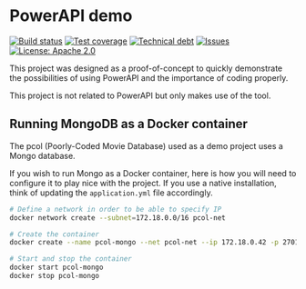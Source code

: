 # PowerAPI demo

[travis-badge]: https://img.shields.io/travis/BureauDesMembresLu/powerapi-demo.svg
[travis]: https://travis-ci.org/BureauDesMembresLu/powerapi-demo
[sonarc-badge]: https://img.shields.io/sonar/https/sonarqube.com/org.keyboardplaying:powerapi-demo/coverage.svg
[sonarc]: https://sonarqube.com/overview/coverage?id=org.keyboardplaying:powerapi-demo
[sonarq-badge]: https://img.shields.io/sonar/https/sonarqube.com/org.keyboardplaying:powerapi-demo/tech_debt.svg
[sonarq]: https://sonarqube.com/overview/debt?id=org.keyboardplaying:powerapi-demo
[issues-badge]: https://img.shields.io/github/issues-raw/BureauDesMembresLu/powerapi-demo.svg
[issues]: https://github.com/BureauDesMembresLu/powerapi-demo/issues
[waffle]: https://waffle.io/BureauDesMembresLu/powerapi-demo
[licens-badge]: https://img.shields.io/github/license/BureauDesMembresLu/powerapi-demo.svg
[licens]: http://www.apache.org/licenses/LICENSE-2.0

[![Build status][travis-badge]][travis]
[![Test coverage][sonarc-badge]][sonarc]
[![Technical debt][sonarq-badge]][sonarq]
[![Issues][issues-badge]][waffle]
[![License: Apache 2.0][licens-badge]][licens]

This project was designed as a proof-of-concept to quickly demonstrate the possibilities of using PowerAPI and the importance of coding properly.

This project is not related to PowerAPI but only makes use of the tool.

## Running MongoDB as a Docker container

The pcol (Poorly-Coded Movie Database) used as a demo project uses a Mongo database.

If you wish to run Mongo as a Docker container, here is how you will need to configure it to play nice with the project.
If you use a native installation, think of updating the `application.yml` file accordingly.

```bash
# Define a network in order to be able to specify IP
docker network create --subnet=172.18.0.0/16 pcol-net

# Create the container
docker create --name pcol-mongo --net pcol-net --ip 172.18.0.42 -p 27017:27017 -v <path to db>:/data/db mongo

# Start and stop the container
docker start pcol-mongo
docker stop pcol-mongo
```
